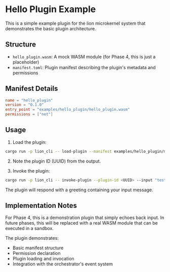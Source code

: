 # Hello Plugin Example

This is a simple example plugin for the lion microkernel system that demonstrates the basic plugin architecture.

## Structure

- `hello_plugin.wasm`: A mock WASM module (for Phase 4, this is just a placeholder)
- `manifest.toml`: Plugin manifest describing the plugin's metadata and permissions

## Manifest Details

```toml
name = "hello_plugin"
version = "0.1.0"
entry_point = "examples/hello_plugin/hello_plugin.wasm"
permissions = ["net"]
```

## Usage

1. Load the plugin:
```bash
cargo run -p lion_cli -- load-plugin --manifest examples/hello_plugin/manifest.toml
```

2. Note the plugin ID (UUID) from the output.

3. Invoke the plugin:
```bash
cargo run -p lion_cli -- invoke-plugin --plugin-id <UUID> --input "test message"
```

The plugin will respond with a greeting containing your input message.

## Implementation Notes

For Phase 4, this is a demonstration plugin that simply echoes back input. In future phases, this will be replaced with a real WASM module that can be executed in a sandbox.

The plugin demonstrates:
- Basic manifest structure
- Permission declaration
- Plugin loading and invocation
- Integration with the orchestrator's event system